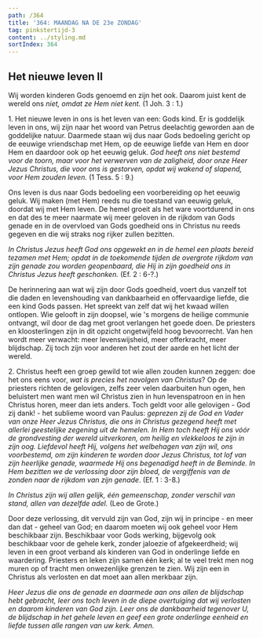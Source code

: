 ```yaml
---
path: /364
title: '364: MAANDAG NA DE 23e ZONDAG'
tag: pinkstertijd-3
content: ../styling.md
sortIndex: 364
---
```


## Het nieuwe leven II

Wij worden kinderen Gods genoemd en zijn het ook. Daarom juist kent de wereld ons _niet, omdat ze Hem niet kent._ (1 Joh. 3 : 1.)

1\. Het nieuwe leven in ons is het leven van een: Gods kind. Er is goddelijk leven in ons, wij zijn naar het woord van Petrus deelachtig geworden aan de goddelijke natuur. Daarmede staan wij dus naar Gods bedoeling gericht op de eeuwige vriendschap met Hem, op de eeuwige liefde van Hem en door Hem en daardoor ook op het eeuwig geluk. _God heeft ons niet bestemd voor de toorn, maar voor het verwerven van de zaligheid, door onze Heer Jezus Christus, die voor ons is gestorven, opdat wij wakend of slapend, voor Hem zouden leven._ (1 Tess. 5 : 9.)

Ons leven is dus naar Gods bedoeling een voorbereiding op het eeuwig geluk. Wij maken (met Hem) reeds nu die toestand van eeuwig geluk, doordat wij met Hem leven. De hemel groeit als het ware voortdurend in ons en dat des te meer naarmate wij meer geloven in de rijkdom van Gods genade en in de overvloed van Gods goedheid ons in Christus nu reeds gegeven en die wij straks nog rijker zullen bezitten.

_In Christus Jezus heeft God ons opgewekt en in de hemel een plaats bereid tezamen met Hem; opdat in de toekomende tijden de overgrote rijkdom van zijn genade zou worden geopenbaard, die Hij in zijn goedheid ons in Christus Jezus heeft geschonken._ (Ef. 2 : 6-?.)

De herinnering aan wat wij zijn door Gods goedheid, voert dus vanzelf tot die daden en levenshouding van dankbaarheid en offervaardige liefde, die een kind Gods passen.
Het spreekt van zelf dat wij het kwaad willen ontlopen. Wie gelooft in zijn doopsel, wie 's morgens de heilige communie ontvangt, wil door de dag met groot verlangen het goede doen.
De priesters en kloosterlingen zijn in dit opzicht ongetwijfeld hoog bevoorrecht. Van hen wordt meer verwacht: meer levenswijsheid, meer offerkracht, meer blijdschap. Zij toch zijn voor anderen het zout der aarde en het licht der wereld.

2\. Christus heeft een groep gewild tot wie allen zouden kunnen zeggen: doe het ons eens voor, _wat is precies het navolgen van Christus_?
Op de priesters richten de gelovigen, zelfs zeer velen daarbuiten hun ogen, hen beluistert men want men wil Christus zien in hun levenspatroon en in hen Christus horen, meer dan iets anders. Toch geldt voor alle gelovigen - God zij dank! - het sublieme woord van Paulus: _geprezen zij de God en Vader van onze Heer Jezus Christus, die ons in Christus gezegend heeft met allerlei geestelijke zegening uit de hemelen. In Hem toch heeft Hij ons vóór de grondvesting der wereld uitverkoren, om heilig en vlekkeloos te zijn in zijn oog. Liefdevol heeft Hij, volgens het welbehagen van zijn wil, ons voorbestemd, om zijn kinderen te worden door Jezus Christus, tot lof van zijn heerlijke genade, waarmede Hij ons begenadigd heeft in de Beminde. In Hem bezitten we de verlossing door zijn bloed, de vergiffenis van de zonden naar de rijkdom van zijn genade_. (Ef. 1 : 3-8.)

_In Christus zijn wij allen gelijk, één gemeenschap, zonder verschil van stand, allen van dezelfde adel._ (Leo de Grote.)

Door deze verlossing, dit vervuld zijn van God, zijn wij in principe - en meer dan dat - geheel van God; en daarom moeten wij ook geheel voor Hem beschikbaar zijn. Beschikbaar voor Gods werking, bijgevolg ook beschikbaar voor de gehele kerk, zonder jaloezie of afgekeerdheid; wij leven in een groot verband als kinderen van God in onderlinge liefde en waardering. Priesters en leken zijn samen één kerk; al te veel trekt men nog muren op of tracht men onwezenlijke grenzen te zien. Wij zijn een in Christus als verlosten en dat moet aan allen merkbaar zijn.

_Heer Jezus die ons de genade en daarmede aan ons allen de blijdschap hebt gebracht, leer ons toch leven in de diepe overtuiging dat wij verlosten en daarom kinderen van God zijn. Leer ons de dankbaarheid tegenover U, de blijdschap in het gehele leven en geef een grote onderlinge eenheid en liefde tussen alle rangen van uw kerk. Amen._